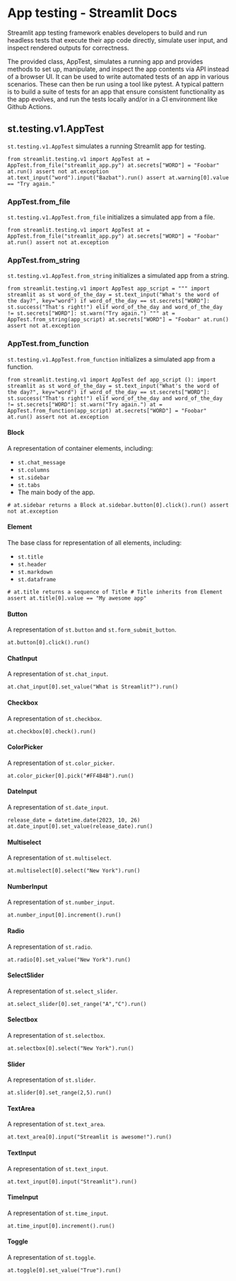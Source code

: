 # App testing - Streamlit Docs

Streamlit app testing framework enables developers to build and run headless tests that execute their app code directly, simulate user input, and inspect rendered outputs for correctness.

The provided class, AppTest, simulates a running app and provides methods to set up, manipulate, and inspect the app contents via API instead of a browser UI. It can be used to write automated tests of an app in various scenarios. These can then be run using a tool like pytest. A typical pattern is to build a suite of tests for an app that ensure consistent functionality as the app evolves, and run the tests locally and/or in a CI environment like Github Actions.

## st.testing.v1.AppTest

`st.testing.v1.AppTest` simulates a running Streamlit app for testing.

`from streamlit.testing.v1 import AppTest at = AppTest.from_file("streamlit_app.py") at.secrets["WORD"] = "Foobar" at.run() assert not at.exception at.text_input("word").input("Bazbat").run() assert at.warning[0].value == "Try again."`

### AppTest.from\_file

`st.testing.v1.AppTest.from_file` initializes a simulated app from a file.

`from streamlit.testing.v1 import AppTest at = AppTest.from_file("streamlit_app.py") at.secrets["WORD"] = "Foobar" at.run() assert not at.exception`

### AppTest.from\_string

`st.testing.v1.AppTest.from_string` initializes a simulated app from a string.

`from streamlit.testing.v1 import AppTest app_script = """ import streamlit as st word_of_the_day = st.text_input("What's the word of the day?", key="word") if word_of_the_day == st.secrets["WORD"]: st.success("That's right!") elif word_of_the_day and word_of_the_day != st.secrets["WORD"]: st.warn("Try again.") """ at = AppTest.from_string(app_script) at.secrets["WORD"] = "Foobar" at.run() assert not at.exception`

### AppTest.from\_function

`st.testing.v1.AppTest.from_function` initializes a simulated app from a function.

`from streamlit.testing.v1 import AppTest def app_script (): import streamlit as st word_of_the_day = st.text_input("What's the word of the day?", key="word") if word_of_the_day == st.secrets["WORD"]: st.success("That's right!") elif word_of_the_day and word_of_the_day != st.secrets["WORD"]: st.warn("Try again.") at = AppTest.from_function(app_script) at.secrets["WORD"] = "Foobar" at.run() assert not at.exception`

#### Block

A representation of container elements, including:

* `st.chat_message`
* `st.columns`
* `st.sidebar`
* `st.tabs`
* The main body of the app.

`# at.sidebar returns a Block at.sidebar.button[0].click().run() assert not at.exception`

#### Element

The base class for representation of all elements, including:

* `st.title`
* `st.header`
* `st.markdown`
* `st.dataframe`

`# at.title returns a sequence of Title # Title inherits from Element assert at.title[0].value == "My awesome app"`

#### Button

A representation of `st.button` and `st.form_submit_button`.

`at.button[0].click().run()`

#### ChatInput

A representation of `st.chat_input`.

`at.chat_input[0].set_value("What is Streamlit?").run()`

#### Checkbox

A representation of `st.checkbox`.

`at.checkbox[0].check().run()`

#### ColorPicker

A representation of `st.color_picker`.

`at.color_picker[0].pick("#FF4B4B").run()`

#### DateInput

A representation of `st.date_input`.

`release_date = datetime.date(2023, 10, 26) at.date_input[0].set_value(release_date).run()`

#### Multiselect

A representation of `st.multiselect`.

`at.multiselect[0].select("New York").run()`

#### NumberInput

A representation of `st.number_input`.

`at.number_input[0].increment().run()`

#### Radio

A representation of `st.radio`.

`at.radio[0].set_value("New York").run()`

#### SelectSlider

A representation of `st.select_slider`.

`at.select_slider[0].set_range("A","C").run()`

#### Selectbox

A representation of `st.selectbox`.

`at.selectbox[0].select("New York").run()`

#### Slider

A representation of `st.slider`.

`at.slider[0].set_range(2,5).run()`

#### TextArea

A representation of `st.text_area`.

`at.text_area[0].input("Streamlit is awesome!").run()`

#### TextInput

A representation of `st.text_input`.

`at.text_input[0].input("Streamlit").run()`

#### TimeInput

A representation of `st.time_input`.

`at.time_input[0].increment().run()`

#### Toggle

A representation of `st.toggle`.

`at.toggle[0].set_value("True").run()`
